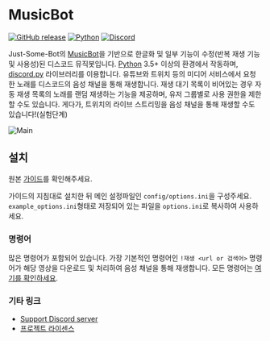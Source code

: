 # MusicBot

[![GitHub release](https://img.shields.io/github/release/Just-Some-Bots/MusicBot.svg?style=flat-square)](https://just-some-bots.github.io/MusicBot/)
[![Python](https://img.shields.io/badge/python-3.5%2C%203.6-blue.svg?style=flat-square)](https://www.python.org/downloads/)
[![Discord](https://discordapp.com/api/guilds/129489631539494912/widget.png?style=shield)](https://discord.gg/bots)

Just-Some-Bot의 [MusicBot](https://github.com/Just-Some-Bots/MusicBot)을 기반으로 한글화 및 일부 기능이 수정(반복 재생 기능 및 사용성)된 디스코드 뮤직봇입니다. [Python](https://www.python.org "Python homepage") 3.5+ 이상의 환경에서 작동하며, [discord.py](https://github.com/Rapptz/discord.py) 라이브러리를 이용합니다. 
유튜브와 트위치 등의 미디어 서비스에서 요청한 노래를 디스코드의 음성 채널을 통해 재생합니다. 재생 대기 목록이 비어있는 경우 자동 재생 목록의 노래를 랜덤 재생하는 기능을 제공하며, 유저 그룹별로 사용 권한을 제한할 수도 있습니다. 게다가, 트위치의 라이브 스트리밍을 음성 채널을 통해 재생할 수도 있습니다!(실험단계)

![Main](https://i.imgur.com/EZljY52.png)

## 설치
원본 [가이드](https://just-some-bots.github.io/MusicBot/)를 확인해주세요.

가이드의 지침대로 설치한 뒤 메인 설정파일인 `config/options.ini`을 구성주세요. `example_options.ini`형태로 저장되어 있는 파일을 `options.ini`로 복사하여 사용하세요.

### 명령어

많은 명령어가 포함되어 있습니다. 가장 기본적인 명령어인 `!재생 <url or 검색어>` 명령어가 해당 영상을 다운로드 및 처리하여 음성 채널을 통해 재생합니다. 모든 명령어는 [여기를 확인하세요](https://just-some-bots.github.io/MusicBot/using/commands/ "명령어").

### 기타 링크

* [Support Discord server](https://discord.gg/bots)
* [프로젝트 라이센스](LICENSE)
